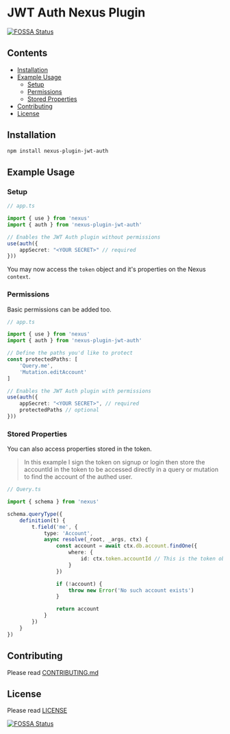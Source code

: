 # JWT Auth Nexus Plugin
[![FOSSA Status](https://app.fossa.io/api/projects/git%2Bgithub.com%2FCamji55%2Fnexus-plugin-jwt-auth.svg?type=shield)](https://app.fossa.io/projects/git%2Bgithub.com%2FCamji55%2Fnexus-plugin-jwt-auth?ref=badge_shield)


## Contents

- [Installation](#installation)
- [Example Usage](#example-usage)
    - [Setup](#setup)
    - [Permissions](#permissions)
    - [Stored Properties](#stored-properties)
- [Contributing](#contributing)
- [License](#license)

## Installation

```sh
npm install nexus-plugin-jwt-auth
```

## Example Usage

### Setup

```typescript
// app.ts

import { use } from 'nexus'
import { auth } from 'nexus-plugin-jwt-auth'

// Enables the JWT Auth plugin without permissions
use(auth({
    appSecret: "<YOUR SECRET>" // required
}))
```

You may now access the `token` object and it's properties on the Nexus `context`.

### Permissions

Basic permissions can be added too.

```typescript
// app.ts

import { use } from 'nexus'
import { auth } from 'nexus-plugin-jwt-auth'

// Define the paths you'd like to protect
const protectedPaths: [
    'Query.me',
    'Mutation.editAccount'
]

// Enables the JWT Auth plugin with permissions
use(auth({
    appSecret: "<YOUR SECRET>", // required
    protectedPaths // optional
}))
```

### Stored Properties

You can also access properties stored in the token.

> In this example I sign the token on signup or login then store the accountId in the token to be accessed directly in a query or mutation to find the account of the authed user. 

```typescript
// Query.ts

import { schema } from 'nexus'

schema.queryType({
    definition(t) {
        t.field('me', {
            type: 'Account',
            async resolve(_root, _args, ctx) {
                const account = await ctx.db.account.findOne({
                    where: {
                        id: ctx.token.accountId // This is the token object passed through the context
                    }
                })

                if (!account) {
                    throw new Error('No such account exists')
                }

                return account
            }
        })
    }
})
```

## Contributing

Please read [CONTRIBUTING.md](CONTRIBUTING.md)

## License

Please read [LICENSE](LICENSE)


[![FOSSA Status](https://app.fossa.io/api/projects/git%2Bgithub.com%2FCamji55%2Fnexus-plugin-jwt-auth.svg?type=large)](https://app.fossa.io/projects/git%2Bgithub.com%2FCamji55%2Fnexus-plugin-jwt-auth?ref=badge_large)